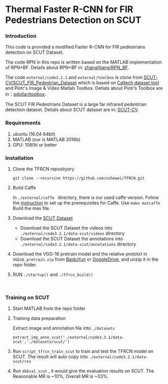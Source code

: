 # Thermal Faster R-CNN for FIR Pedestrians Detection on SCUT

### Introduction

This code is provided a modified Faster R-CNN for FIR pedestrians detection on SCUT Dataset.

The code RPN in this repo is written based on the MATLAB implementation of RPN+BF. Details about RPN+BF in: [zhangliliang/RPN_BF](https://github.com/zhangliliang/RPN_BF).

The code `external/code3.2.1` and `external/toolbox` is clone from [SCUT-CV/SCUT\_FIR\_Pedestrian\_Dataset](https://github.com/SCUT-CV/SCUT_FIR_Pedestrian_Dataset) which is based on  [Caltech dataset tool](http://www.vision.caltech.edu/Image_Datasets/CaltechPedestrians/) and Piotr's Image & Video Matlab Toolbox. Detials about Piotr’s Toolbox are in：[pdollar/toolbox](https://github.com/pdollar/toolbox).

The SCUT FIR Pedestrians Dataset is a large far infrared pedestrian detection dataset. Detials about SCUT dataset are in: [SCUT-CV](http://www2.scut.edu.cn/cv/scut_fir_pedestrian_dataset/).

### Requirements

1. ubuntu (16.04 64bit)
2. MATLAB (our is MATLAB 2016b)
3. GPU: 1080ti or better

### Installation

1. Clone the TFRCN reposityory

   ```shell
   git clone --recursive https://github.com/xzhewei/TFRCN.git
   ```

2. Build Caffe

   In `./external/caffe ` directory, there is our used caffe version. Follow the [instruction](http://caffe.berkeleyvision.org/installation.html) to set up the prerequisites for Caffe. Use `make matcaffe` Build the mex file.

3. Download the [SCUT Dataset](https://github.com/SCUT-CV/SCUT_FIR_Pedestrian_Dataset)

   - Download the SCUT Dataset the videos into `./external/code3.2.1/data-scut/videos` directory
   - Download the SCUT Dataset the annotations into `./external/code3.2.1/data-scut/annotations` directory

4. Download the VGG-16 pretrain model and the relative prototxt in `VGG16_pretrain.zip` from [BaiduYun](http://pan.baidu.com/s/1nvGYOVR) or [GoggleDrive](https://1drv.ms/u/s!AgVYvWT--3HKhCwAD2i_JvgIOPrR), and unzip it in the repo folder.

5. RUN `./startup()` and `./tfrcn_build()` 

   ​

### Training on SCUT

1. Start MATLAB from the repo folder

2. Training data preparation

   Extract image and annotation file into `./datasets`

   ```
   extract_img_anno_scut('./external/code3.2.1/data-scut','./datasets/scut/')
   ```

3. Run `script_tfrcn_train_scut` to train and test the TFRCN model on SCUT. The result will auto copy into `./external/code3.2.1/data-scut/res`

4. Run `dbEval_scut` , it would give the evaluation results on SCUT. The Reasonable MR is ~10%, Overall MR is ~33%.







 


